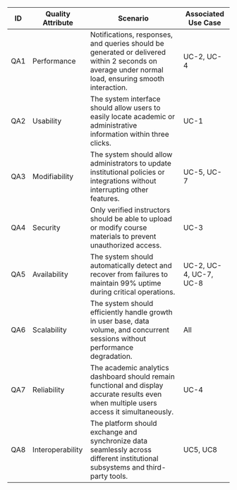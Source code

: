 | ID | Quality Attribute | Scenario | Associated Use Case |
|----|-------------------|-----------|---------------------|
|  QA1  |        Performance           |   Notifications, responses, and queries should be generated or delivered within 2 seconds on average under normal load, ensuring smooth interaction.        |        UC-2, UC-4            |
|  QA2  |        Usability           |     The system interface should allow users to easily locate academic or administrative information within three clicks.      |       UC-1              |
|  QA3  |      Modifiability              |   The system should allow administrators to update institutional policies or integrations without interrupting other features.        |     UC-5, UC-7                |
|  QA4  |     Security              |     Only verified instructors should be able to upload or modify course materials to prevent unauthorized access.      |       UC-3              |
|  QA5  |      Availability             |    The system should automatically detect and recover from failures to maintain 99% uptime during critical operations.       |      UC-2, UC-4, UC-7, UC-8               |
|  QA6  |        Scalability           |     The system should efficiently handle growth in user base, data volume, and concurrent sessions without performance degradation.      |        All             |
|  QA7  |      Reliability             |     The academic analytics dashboard should remain functional and display accurate results even when multiple users access it simultaneously.      |      UC-4               |
|  QA8  |     Interoperability        |     The platform should exchange and synchronize data seamlessly across different institutional subsystems and third-party tools.      |   UC5, UC8   |
